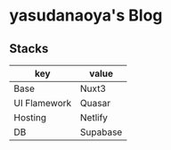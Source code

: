 # yasudanaoya's Blog

## Stacks

|key|value|
---|---
Base|Nuxt3
UI Flamework|Quasar
Hosting|Netlify
DB|Supabase
